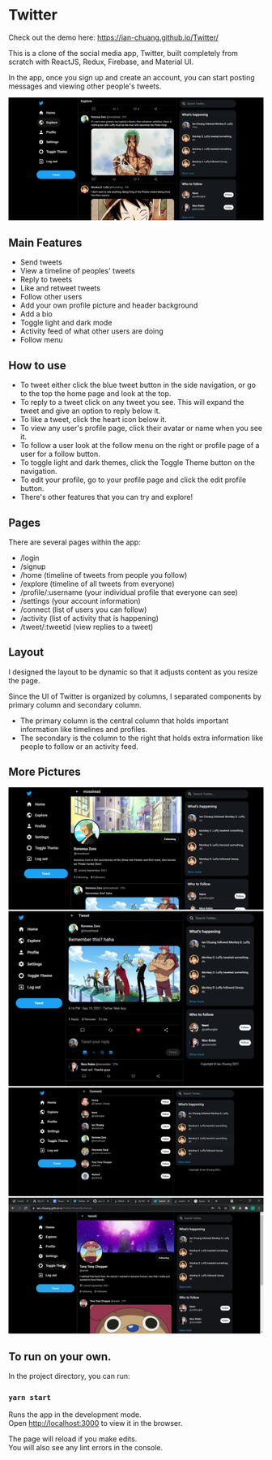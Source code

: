 # Twitter

Check out the demo here: https://ian-chuang.github.io/Twitter/

This is a clone of the social media app, Twitter, built completely from scratch with ReactJS, Redux, Firebase, and Material UI.

In the app, once you sign up and create an account, you can start posting messages and viewing other people's tweets.

<img src="readme_images/showcase1.PNG" /> 

## Main Features
- Send tweets
- View a timeline of peoples' tweets
- Reply to tweets
- Like and retweet tweets
- Follow other users
- Add your own profile picture and header background
- Add a bio
- Toggle light and dark mode
- Activity feed of what other users are doing
- Follow menu

## How to use

- To tweet either click the blue tweet button in the side navigation, or go to the top the home page and look at the top.
- To reply to a tweet click on any tweet you see. This will expand the tweet and give an option to reply below it.
- To like a tweet, click the heart icon below it.
- To view any user's profile page, click their avatar or name when you see it.
- To follow a user look at the follow menu on the right or profile page of a user for a follow button.
- To toggle light and dark themes, click the Toggle Theme button on the navigation.
- To edit your profile, go to your profile page and click the edit profile button.
- There's other features that you can try and explore!

## Pages

There are several pages within the app:
- /login
- /signup 
- /home (timeline of tweets from people you follow)
- /explore (timeline of all tweets from everyone)
- /profile/:username (your individual profile that everyone can see)
- /settings (your account information)
- /connect (list of users you can follow)
- /activity (list of activity that is happening)
- /tweet/:tweetid (view replies to a tweet)

## Layout

I designed the layout to be dynamic so that it adjusts content as you resize the page.

Since the UI of Twitter is organized by columns, I separated components by primary column and secondary column.

- The primary column is the central column that holds important information like timelines and profiles.
- The secondary is the column to the right that holds extra information like people to follow or an activity feed.

## More Pictures

<img src="readme_images/showcase2.PNG" /> 
<img src="readme_images/showcase3.PNG" /> 
<img src="readme_images/showcase4.PNG" />
<img src="readme_images/gif1.gif" />

## To run on your own.

In the project directory, you can run:

### `yarn start`

Runs the app in the development mode.\
Open [http://localhost:3000](http://localhost:3000) to view it in the browser.

The page will reload if you make edits.\
You will also see any lint errors in the console.
